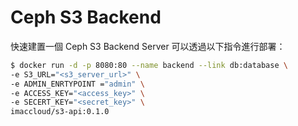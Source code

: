 # Ceph S3 Backend
快速建置一個 Ceph S3 Backend Server 可以透過以下指令進行部署：
```sh
$ docker run -d -p 8080:80 --name backend --link db:database \
-e S3_URL="<s3_server_url>" \
-e ADMIN_ENRTYPOINT ="admin" \
-e ACCESS_KEY="<access_key>" \
-e SECERT_KEY="<secret_key>" \
imaccloud/s3-api:0.1.0
```

